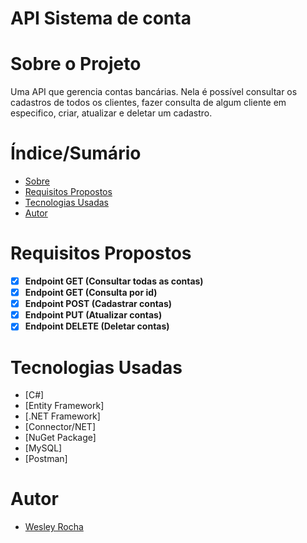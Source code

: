# API Sistema de conta

# Sobre o Projeto
Uma API que gerencia contas bancárias. Nela é possível consultar os cadastros de todos os clientes, fazer consulta de algum cliente em especifico,
criar, atualizar e deletar um cadastro.</p>

# Índice/Sumário
* [Sobre](#sobre-o-projeto)
* [Requisitos Propostos](#requisitos-propostos)
* [Tecnologias Usadas](#tecnologias-usadas)
* [Autor](#autor)

# Requisitos Propostos 
- [x] **Endpoint GET (Consultar todas as contas)**
- [x] **Endpoint GET (Consulta por id)**
- [x] **Endpoint POST (Cadastrar contas)**
- [x] **Endpoint PUT (Atualizar contas)**
- [x] **Endpoint DELETE (Deletar contas)**

# Tecnologias Usadas
- [C#]
- [Entity Framework]
- [.NET Framework]
- [Connector/NET]
- [NuGet Package]
- [MySQL]
- [Postman]

# Autor
- [Wesley Rocha](https://github.com/wesleysrocha)
